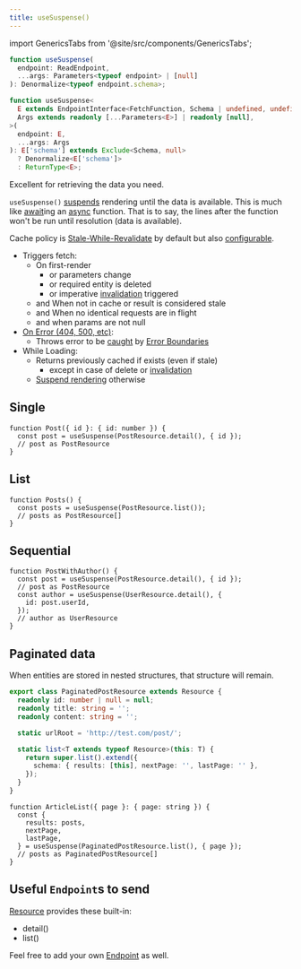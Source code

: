 ```yaml
---
title: useSuspense()
---
```


<head>
  <title>useSuspense() - Data fetching with Suspense</title>
</head>

import GenericsTabs from '@site/src/components/GenericsTabs';

<GenericsTabs>

```typescript
function useSuspense(
  endpoint: ReadEndpoint,
  ...args: Parameters<typeof endpoint> | [null]
): Denormalize<typeof endpoint.schema>;
```

```typescript
function useSuspense<
  E extends EndpointInterface<FetchFunction, Schema | undefined, undefined>,
  Args extends readonly [...Parameters<E>] | readonly [null],
>(
  endpoint: E,
  ...args: Args
): E['schema'] extends Exclude<Schema, null>
  ? Denormalize<E['schema']>
  : ReturnType<E>;
```

</GenericsTabs>

Excellent for retrieving the data you need.

`useSuspense()` [suspends](../getting-started/data-dependency#async-fallbacks-loadingerror) rendering until the data is available. This is much like [await](https://developer.mozilla.org/en-US/docs/Web/JavaScript/Reference/Operators/await)ing an [async](https://developer.mozilla.org/en-US/docs/Web/JavaScript/Reference/Statements/async_function) function. That is to say, the lines after the function won't be run until resolution (data is available).

Cache policy is [Stale-While-Revalidate](https://tools.ietf.org/html/rfc5861) by default but also [configurable](../getting-started/expiry-policy.md).

- Triggers fetch:
  - On first-render
    - or parameters change
    - or required entity is deleted
    - or imperative [invalidation](./Controller.md#invalidate) triggered
  - and When not in cache or result is considered stale
  - and When no identical requests are in flight
  - and when params are not null
- [On Error (404, 500, etc)](https://www.restapitutorial.com/httpstatuscodes.html):
  - Throws error to be [caught](../getting-started/data-dependency#async-fallbacks-loadingerror) by [Error Boundaries](https://reactjs.org/docs/error-boundaries.html)
- While Loading:
  - Returns previously cached if exists (even if stale)
    - except in case of delete or [invalidation](./Controller.md#invalidate)
  - [Suspend rendering](../getting-started/data-dependency#async-fallbacks-loadingerror) otherwise

## Single

```tsx
function Post({ id }: { id: number }) {
  const post = useSuspense(PostResource.detail(), { id });
  // post as PostResource
}
```

## List

```tsx
function Posts() {
  const posts = useSuspense(PostResource.list());
  // posts as PostResource[]
}
```

## Sequential

```tsx
function PostWithAuthor() {
  const post = useSuspense(PostResource.detail(), { id });
  // post as PostResource
  const author = useSuspense(UserResource.detail(), {
    id: post.userId,
  });
  // author as UserResource
}
```

## Paginated data

When entities are stored in nested structures, that structure will remain.

```typescript
export class PaginatedPostResource extends Resource {
  readonly id: number | null = null;
  readonly title: string = '';
  readonly content: string = '';

  static urlRoot = 'http://test.com/post/';

  static list<T extends typeof Resource>(this: T) {
    return super.list().extend({
      schema: { results: [this], nextPage: '', lastPage: '' },
    });
  }
}
```

```tsx
function ArticleList({ page }: { page: string }) {
  const {
    results: posts,
    nextPage,
    lastPage,
  } = useSuspense(PaginatedPostResource.list(), { page });
  // posts as PaginatedPostResource[]
}
```

## Useful `Endpoint`s to send

[Resource](./Resource.md#provided-and-overridable-methods) provides these built-in:

- detail()
- list()

Feel free to add your own [Endpoint](api/Endpoint.md) as well.
